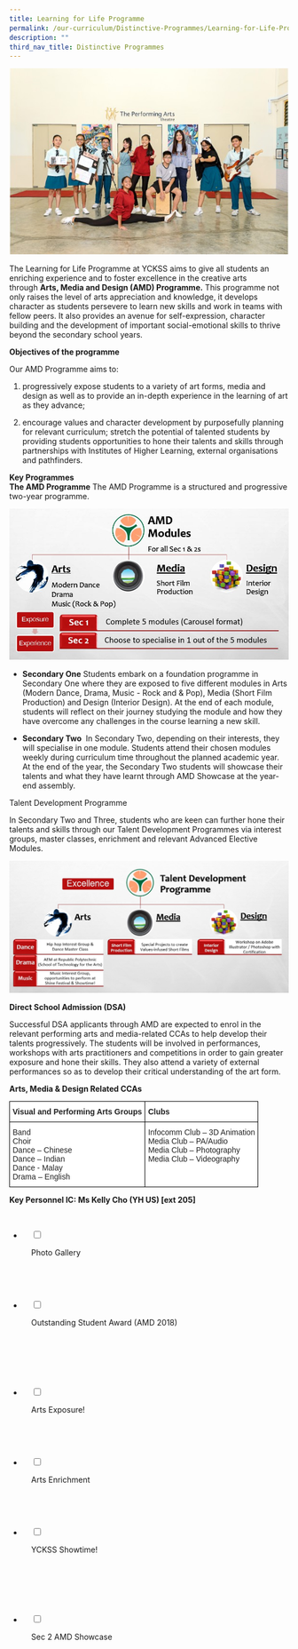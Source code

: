 ```yaml
---
title: Learning for Life Programme
permalink: /our-curriculum/Distinctive-Programmes/Learning-for-Life-Programme/
description: ""
third_nav_title: Distinctive Programmes
---
```

![](/images/Our%20Curriculum/Distinctive%20Programmes/Learning%20for%20Life%20Programme/Learning%20for%20Life%20Programme/L1.jpg)

The Learning for Life Programme at YCKSS aims to give all students an enriching experience and to foster excellence in the creative arts through **Arts, Media and Design (AMD) Programme.** This programme not only raises the level of arts appreciation and knowledge, it develops character as students persevere to learn new skills and work in teams with fellow peers. It also provides an avenue for self-expression, character building and the development of important social-emotional skills to thrive beyond the secondary school years.  

  
**Objectives of the programme**   

Our AMD Programme aims to: 

1.  progressively expose students to a variety of art forms, media and design as well as to provide an in-depth experience in the learning of art as they advance;   
    
2.  encourage values and character development by purposefully planning for relevant curriculum; stretch the potential of talented students by providing students opportunities to hone their talents and skills through partnerships with Institutes of Higher Learning, external organisations and pathfinders.

**Key Programmes**   
**The AMD Programme** The AMD Programme is a structured and progressive two-year programme.   
  
![](/images/Our%20Curriculum/Distinctive%20Programmes/Learning%20for%20Life%20Programme/Learning%20for%20Life%20Programme/L2.jpg)

  

*   **Secondary One** Students embark on a foundation programme in Secondary One where they are exposed to five different modules in Arts (Modern Dance, Drama, Music - Rock and & Pop), Media (Short Film Production) and Design (Interior Design). At the end of each module, students will reflect on their journey studying the module and how they have overcome any challenges in the course learning a new skill. 

  

*   **Secondary Two**  In Secondary Two, depending on their interests, they will specialise in one module. Students attend their chosen modules weekly during curriculum time throughout the planned academic year. At the end of the year, the Secondary Two students will showcase their talents and what they have learnt through AMD Showcase at the year-end assembly.

Talent Development Programme  

  

In Secondary Two and Three, students who are keen can further hone their talents and skills through our Talent Development Programmes via interest groups, master classes, enrichment and relevant Advanced Elective Modules.  

![](/images/Our%20Curriculum/Distinctive%20Programmes/Learning%20for%20Life%20Programme/Learning%20for%20Life%20Programme/L3.jpg)
  

**Direct School Admission (DSA)**  

  

Successful DSA applicants through AMD are expected to enrol in the relevant performing arts and media-related CCAs to help develop their talents progressively. The students will be involved in performances, workshops with arts practitioners and competitions in order to gain greater exposure and hone their skills. They also attend a variety of external performances so as to develop their critical understanding of the art form.

  

**Arts, Media & Design Related CCAs**

<style type="text/css">
.tg  {border-collapse:collapse;border-spacing:0;}
.tg td{border-color:black;border-style:solid;border-width:1px;font-family:Arial, sans-serif;font-size:14px;
  overflow:hidden;padding:10px 5px;word-break:normal;}
.tg th{border-color:black;border-style:solid;border-width:1px;font-family:Arial, sans-serif;font-size:14px;
  font-weight:normal;overflow:hidden;padding:10px 5px;word-break:normal;}
.tg .tg-l2bf{background-color:#FFF;color:#222;font-weight:bold;text-align:left;vertical-align:top}
.tg .tg-tsok{background-color:#FFF;color:#222;text-align:left;vertical-align:top}
</style>
<table class="tg">
<thead>
  <tr>
    <th class="tg-l2bf"><span style="font-weight:bolder">Visual and Performing Arts Groups</span></th>
    <th class="tg-l2bf"><span style="font-weight:bolder">Clubs</span></th>
  </tr>
</thead>
<tbody>
  <tr>
    <td class="tg-tsok"><span style="color:#222;background-color:transparent">Band</span><br><span style="color:#222;background-color:transparent">Choir</span><br><span style="color:#222;background-color:transparent">Dance – Chinese</span><br><span style="color:#222;background-color:transparent">Dance – Indian</span><br><span style="color:#222;background-color:transparent">Dance - Malay</span><br><span style="color:#222;background-color:transparent">Drama – English</span></td>
    <td class="tg-tsok"><span style="color:#222;background-color:transparent">Infocomm Club – 3D Animation</span><br><span style="color:#222;background-color:transparent">Media Club – PA/Audio</span><br><span style="color:#222;background-color:transparent">Media Club – Photography</span><br><span style="color:#222;background-color:transparent">Media Club – Videography</span></td>
  </tr>
</tbody>
</table>

**Key Personnel IC: Ms Kelly Cho (YH US) \[ext 205\]**

<ul class="jekyllcodex_accordion">

  <li>

    <input type="checkbox" id="accordion1">

    <label for="accordion1">Photo Gallery</label>

    <div>

<p> </p>

    </div>

</li>
	<li>

    <input type="checkbox" id="accordion2">

    <label for="accordion2">Outstanding Student Award (AMD 2018)</label>

    <div>

     <p> </p>

    </div>

</li>
	
<li>

    <input type="checkbox" id="accordion3">

    <label for="accordion3">Arts Exposure!</label>

    <div>

<p> </p>

    </div>

</li>
	
<li>

    <input type="checkbox" id="accordion4">

    <label for="accordion4">Arts Enrichment</label>

    <div>

<p> </p>

  </div>

</li>
	
<li>

    <input type="checkbox" id="accordion5">

    <label for="accordion5">YCKSS Showtime!</label>

    <div>

    <p> </p>

    </div>

</li>
	
<li>

    <input type="checkbox" id="accordion6">

    <label for="accordion6">Sec 2 AMD Showcase</label>

    <div>

<p> </p>

    </div>

</li>
	
	

	
</ul>